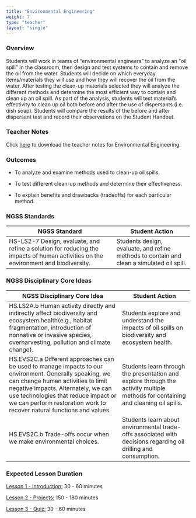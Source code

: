```yaml
---
title: "Environmental Engineering"
weight: 7
type: "teacher" 
layout: "single"
---
```


### Overview
Students will work in teams of “environmental engineers” to analyze an "oil spill" in the classroom, then design and test systems to contain and remove the oil from the water. Students will decide on which everyday items/materials they will use and how they will recover the oil from the water. After testing the clean-up materials selected they will analyze the different methods and determine the most efficient way to contain and clean up an oil spill. As part of the analysis, students will test material’s effectivity to clean up oil both before and after the use of dispersants (i.e. dish soap). Students will compare the results of the before and after dispersant test and record their observations on the Student Handout. 

### Teacher Notes

Click <a href="https://docs.google.com/document/d/1H0uhSeSJrMAxGHllXyaf4AIUiqX9pA_0jnbSOq1_Boc/edit?usp=sharing" target="_blank">here</a> to download the teacher notes for Environmental Engineering. 

### Outcomes
* To analyze and examine methods used to clean-up oil spills.

* To test different clean-up methods and determine their effectiveness. 

* To explain benefits and drawbacks (tradeoffs) for each particular method.

### NGSS Standards

| NGSS Standard                                                                                                                      | Student Action                                                                            |
|------------------------------------------------------------------------------------------------------------------------------------|-------------------------------------------------------------------------------------------|
| HS-LS2-7 Design, evaluate, and refine a solution for reducing the impacts of human activities on the environment and biodiversity. | Students design, evaluate, and refine methods to contain and clean a simulated oil spill. |

### NGSS Disciplinary Core Ideas

| NGSS Disciplinary Core Idea                                                                                                                                                                                                                                                                         | Student Action                                                                                                                    |
|-----------------------------------------------------------------------------------------------------------------------------------------------------------------------------------------------------------------------------------------------------------------------------------------------------|-----------------------------------------------------------------------------------------------------------------------------------|
| HS.LS2A.b Human activity directly and indirectly affect biodiversity and ecosystem health(e.g., habitat fragmentation, introduction of nonnative or invasive species, overharvesting, pollution and climate change).                                                                                | Students explore and understand the impacts of oil spills on biodiversity and ecosystem health.                                   |
| HS.EVS2C.a Different approaches can be used to manage impacts to our environment. Generally speaking, we can change human activities to limit negative impacts. Alternately, we can use technologies that reduce impact or we can perform restoration work to recover natural functions and values. | Students learn through the presentation and explore through the activity multiple methods for containing and cleaning oil spills. |
| HS.EVS2C.b Trade-offs occur when we make environmental choices.                                                                                                                                                                                                                                     | Students learn about environmental trade-offs associated with decisions regarding oil drilling and consumption.                   |

### Expected Lesson Duration

[Lesson 1 - Introduction:](http://intro-to-engineering-design.lsupathways.org/4_unit_4/environmental-engineering/1_lesson_1/) 30 - 60 minutes

[Lesson 2 - Projects:](http://intro-to-engineering-design.lsupathways.org/4_unit_4/environmental-engineering/2_lesson_2/) 150 - 180 minutes

[Lesson 3 - Quiz:](http://intro-to-engineering-design.lsupathways.org/4_unit_4/environmental-engineering/3_lesson_3/) 30 - 60 minutes

